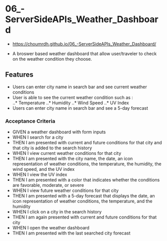 # 06_-ServerSideAPIs_Weather_Dashboard
- https://choumrdh.github.io/06_-ServerSideAPIs_Weather_Dashboard/

- A broswer based weather dashboard that allow user/traveler to check on the weather condition they choose. 

## Features
- Users can enter city name in search bar and see current weather conditions
- User is able to see the current weather condition such as :   
..* Temperature
..* Humidity
..* Wind Speed
..* UV Index
- Users can enter city name in search bar and see a 5-day forecast


### Acceptance Criteria
- GIVEN a weather dashboard with form inputs
- WHEN I search for a city
- THEN I am presented with current and future conditions for that city and that city is added to the search history
- WHEN I view current weather conditions for that city
- THEN I am presented with the city name, the date, an icon representation of weather conditions, the temperature, the humidity, the wind speed, and the UV index
- WHEN I view the UV index
- THEN I am presented with a color that indicates whether the conditions are favorable, moderate, or severe
- WHEN I view future weather conditions for that city
- THEN I am presented with a 5-day forecast that displays the date, an icon representation of weather conditions, the temperature, and the humidity
- WHEN I click on a city in the search history
- THEN I am again presented with current and future conditions for that city
- WHEN I open the weather dashboard
- THEN I am presented with the last searched city forecast